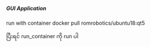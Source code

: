 ##### GUI Application 
run with container 
docker pull romrobotics/ubuntu18:qt5

ပြီးရင် run_container ကို run ပါ
